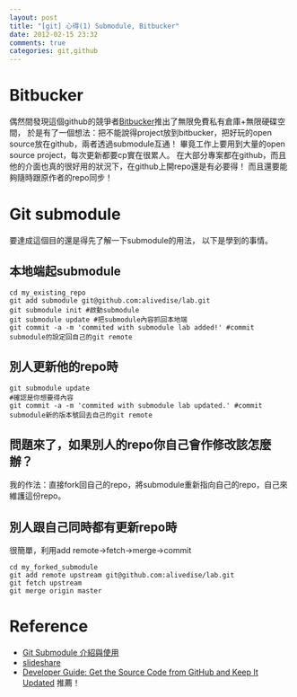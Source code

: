 ```yaml
---
layout: post
title: "[git] 心得(1) Submodule, Bitbucker"
date: 2012-02-15 23:32
comments: true
categories: git,github 
---
```


# Bitbucker
偶然間發現這個github的競爭者[Bitbucker](http://bitbucker.com)推出了無限免費私有倉庫+無限硬碟空間，
於是有了一個想法：把不能說得project放到bitbucker，把好玩的open source放在github，兩者透過submodule互通！
畢竟工作上要用到大量的open source project，每次更新都要cp實在很累人。
在大部分專案都在github，而且他的介面也真的很好用的狀況下，在github上開repo還是有必要得！
而且還要能夠隨時跟原作者的repo同步！

# Git submodule
要達成這個目的還是得先了解一下submodule的用法，
以下是學到的事情。

## 本地端起submodule

	cd my_existing_repo
	git add submodule git@github.com:alivedise/lab.git
	git submodule init #啟動submodule
	git submodule update #把submodule內容抓回本地端
	git commit -a -m 'commited with submodule lab added!' #commit submodule的設定回自己的git remote


## 別人更新他的repo時

	git submodule update
	#確認是你想要得內容
	git commit -a -m 'commited with submodule lab updated.' #commit submodule新的版本號回去自己的git remote


## 問題來了，如果別人的repo你自己會作修改該怎麼辦？
我的作法：直接fork回自己的repo，將submodule重新指向自己的repo，自己來維護這份repo。

## 別人跟自己同時都有更新repo時
很簡單，利用add remote->fetch->merge->commit

	cd my_forked_submodule
	git add remote upstream git@github.com:alivedise/lab.git
	git fetch upstream
	git merge origin master


# Reference
* [Git Submodule 介紹與使用](http://blog.wu-boy.com/2011/09/introduction-to-git-submodule/)
* [slideshare](http://www.slideshare.net/littlebtc/git-5528339)
* [Developer Guide: Get the Source Code from GitHub and Keep It Updated](https://github.com/ginatrapani/ThinkUp/wiki/Developer-Guide%3A-Get-the-Source-Code-from-GitHub-and-Keep-It-Updated) 推薦！



